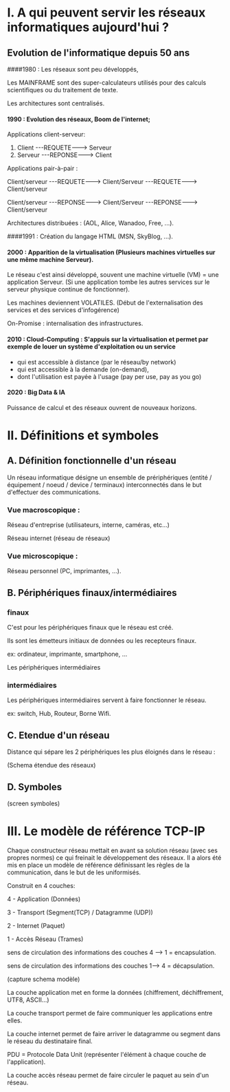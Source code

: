 #  I. A qui peuvent servir les réseaux informatiques aujourd'hui ?

## Evolution de l'informatique depuis 50 ans

####1980 : Les réseaux sont peu développés,

Les MAINFRAME sont des super-calculateurs utilisés pour des calculs scientifiques ou du traitement de texte.

Les architectures sont centralisés.

#### 1990 : Evolution des réseaux, Boom de l'internet;

Applications client-serveur:

1. Client ---REQUETE---> Serveur
2. Serveur ---REPONSE---> Client

Applications pair-à-pair :

Client/serveur ---REQUETE---> Client/Serveur ---REQUETE---> Client/serveur

Client/serveur ---REPONSE---> Client/Serveur ---REPONSE---> Client/serveur

Architectures distribuées : (AOL, Alice, Wanadoo, Free, ...).

####1991 : Création du langage HTML (MSN, SkyBlog, ...).

#### 2000 : Apparition de la virtualisation (Plusieurs machines virtuelles sur une même machine Serveur).

Le réseau c'est ainsi développé, souvent une machine virtuelle (VM) = une application Serveur. (Si une application tombe les autres services sur le serveur physique continue de fonctionner).

Les machines deviennent VOLATILES. (Début de l'externalisation des services et des services d'infogérence)

On-Promise : internalisation des infrastructures.

#### 2010 : Cloud-Computing : S'appuis sur la virtualisation et permet par exemple de louer un système d'exploitation ou un service 

- qui est accessible à distance (par le réseau/by network)
- qui est accessible à la demande (on-demand), 
- dont l'utilisation est payée à l'usage (pay per use, pay as you go)

#### 2020 : Big Data & IA

Puissance de calcul et des réseaux ouvrent de nouveaux horizons.

# II. Définitions et symboles

## A. Définition fonctionnelle d'un réseau

Un réseau informatique désigne un ensemble de prériphériques (entité / équipement / noeud / device / terminaux) interconnectés dans le but d'effectuer des communications.

### Vue macroscopique :

Réseau d'entreprise (utilisateurs, interne, caméras, etc...)

Réseau internet (réseau de réseaux)

### Vue microscopique :

Réseau personnel (PC, imprimantes, ...).

## B. Périphériques finaux/intermédiaires

### finaux

C'est pour les périphériques finaux que le réseau est créé.

Ils sont les émetteurs initiaux de données ou les recepteurs finaux.

ex: ordinateur, imprimante, smartphone, ...

Les périphériques intermédiaires 

### intermédiaires

Les périphériques intermédiaires servent à faire fonctionner le réseau.

ex: switch, Hub, Routeur, Borne Wifi.

## C. Etendue d'un réseau

Distance qui sépare les 2 périphériques les plus éloignés dans le réseau :

(Schema étendue des réseaux)

## D. Symboles

(screen symboles)

# III. Le modèle de référence TCP-IP

Chaque constructeur réseau mettait en avant sa solution réseau (avec ses propres normes) ce qui freinait le développement des réseaux. Il a alors été mis en place un modèle de référence définissant les règles de la communication, dans le but de les uniformisés.

Construit en 4 couches:

4 - Application (Données)

3 - Transport (Segment(TCP) / Datagramme (UDP))

2 - Internet (Paquet)

1 - Accès Réseau (Trames)

sens de circulation des informations des couches 4 --> 1 = encapsulation.

sens de circulation des informations des couches 1--> 4 = décapsulation.

(capture schema modèle)

La couche application met en forme la données (chiffrement, déchiffrement, UTF8, ASCII...)

La couche transport permet de faire communiquer les applications entre elles.

La couche internet permet de faire arriver le datagramme ou segment dans le réseau du destinataire final.

PDU = Protocole Data Unit (représenter l'élément à chaque couche de l'application).

La couche accès réseau permet de faire circuler le paquet au sein d'un réseau.

